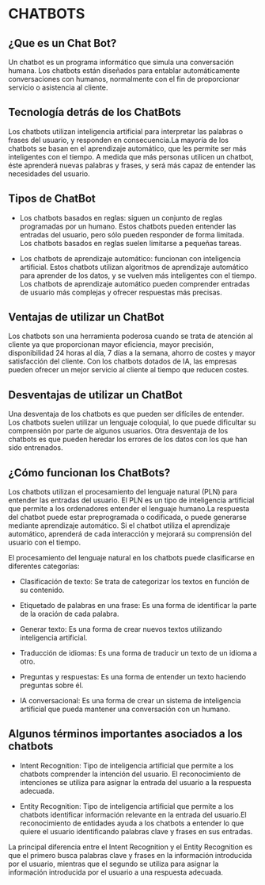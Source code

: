 # CHATBOTS
## ¿Que es un Chat Bot?
Un chatbot es un programa informático que simula una conversación humana. Los chatbots están diseñados para entablar automáticamente conversaciones con humanos, normalmente con el fin de proporcionar servicio o asistencia al cliente.


## Tecnología detrás de los ChatBots
Los chatbots utilizan inteligencia artificial para interpretar las palabras o frases del usuario, y responden en consecuencia.La mayoría de los chatbots se basan en el aprendizaje automático, que les permite ser más inteligentes con el tiempo. A medida que más personas utilicen un chatbot, éste aprenderá nuevas palabras y frases, y será más capaz de entender las necesidades del usuario.


## Tipos de ChatBot
* Los chatbots basados en reglas: siguen un conjunto de reglas programadas por un humano. Estos chatbots pueden entender las entradas del usuario, pero sólo pueden responder de forma limitada. Los chatbots basados en reglas suelen limitarse a pequeñas tareas.

* Los chatbots de aprendizaje automático: funcionan con inteligencia artificial. Estos chatbots utilizan algoritmos de aprendizaje automático para aprender de los datos, y se vuelven más inteligentes con el tiempo. Los chatbots de aprendizaje automático pueden comprender entradas de usuario más complejas y ofrecer respuestas más precisas.


## Ventajas de utilizar un ChatBot
Los chatbots son una herramienta poderosa cuando se trata de atención al cliente ya que proporcionan mayor eficiencia, mayor precisión, disponibilidad 24 horas al día, 7 días a la semana, ahorro de costes y mayor satisfacción del cliente. Con los chatbots dotados de IA, las empresas pueden ofrecer un mejor servicio al cliente al tiempo que reducen costes.


## Desventajas de utilizar un ChatBot
Una desventaja de los chatbots es que pueden ser difíciles de entender. Los chatbots suelen utilizar un lenguaje coloquial, lo que puede dificultar su comprensión por parte de algunos usuarios. Otra desventaja de los chatbots es que pueden heredar los errores de los datos con los que han sido entrenados.


## ¿Cómo funcionan los ChatBots?
Los chatbots utilizan el procesamiento del lenguaje natural (PLN) para entender las entradas del usuario. El PLN es un tipo de inteligencia artificial que permite a los ordenadores entender el lenguaje humano.La respuesta del chatbot puede estar preprogramada o codificada, o puede generarse mediante aprendizaje automático. Si el chatbot utiliza el aprendizaje automático, aprenderá de cada interacción y mejorará su comprensión del usuario con el tiempo.

El procesamiento del lenguaje natural en los chatbots puede clasificarse en diferentes categorías:

* Clasificación de texto: Se trata de categorizar los textos en función de su contenido.

* Etiquetado de palabras en una frase: Es una forma de identificar la parte de la oración de cada palabra.

* Generar texto: Es una forma de crear nuevos textos utilizando inteligencia artificial.

* Traducción de idiomas: Es una forma de traducir un texto de un idioma a otro.

* Preguntas y respuestas: Es una forma de entender un texto haciendo preguntas sobre él.

* IA conversacional: Es una forma de crear un sistema de inteligencia artificial que pueda mantener una conversación con un humano.


## Algunos términos importantes asociados a los chatbots
* Intent Recognition: Tipo de inteligencia artificial que permite a los chatbots comprender la intención del usuario. El reconocimiento de intenciones se utiliza para asignar la entrada del usuario a la respuesta adecuada. 

* Entity Recognition: Tipo de inteligencia artificial que permite a los chatbots identificar información relevante en la entrada del usuario.El reconocimiento de entidades ayuda a los chatbots a entender lo que quiere el usuario identificando palabras clave y frases en sus entradas.

La principal diferencia entre el Intent Recognition y el Entity Recognition es que el primero busca palabras clave y frases en la información introducida por el usuario, mientras que el segundo se utiliza para asignar la información introducida por el usuario a una respuesta adecuada.

